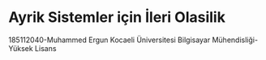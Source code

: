 # Ayrik Sistemler için İleri Olasilik
185112040-Muhammed Ergun
Kocaeli Üniversitesi
Bilgisayar Mühendisliği-Yüksek Lisans
